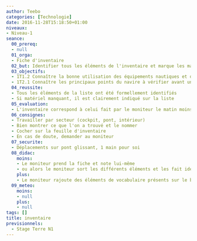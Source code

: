 ```yaml
---
author: Teebo
categories: [Technologie]
date: 2016-11-28T15:18:50+01:00
niveaux:
- Niveau-1
seance:
  00_prereq:
  - null
  01_orga:
  - Fiche d'inventaire
  02_but: Identifier tous les éléments de l'inventaire et marque les manquants
  03_objectifs:
  - 1T1.2 Connaître la bonne utilisation des équipements nautiques et de vie à bord
  - 1T2.1 Connaître les principaux points du navire à vérifier avant une navigation
  04_reussite:
  - Tous les éléments de la liste ont été formellement identifiés
  - Si matériel manquant, il est clairement indiqué sur la liste
  05_evaluation:
  - L'inventaire correspond à celui fait par le moniteur le matin moins les corrections apportées
  06_consignes:
  - Travailler par secteur (cockpit, pont, intérieur)
  - Bien montrer ce que l'on a trouvé et le nommer
  - Cocher sur la feuille d'inventaire
  - En cas de doute, demander au moniteur
  07_securite:
  - Déplacements sur pont glissant, 1 main pour soi
  08_didac:
    moins:
    - Le moniteur prend la fiche et note lui-même
    - ou alors le moniteur sort les différents éléments et les fait identifier
    plus:
    - Le moniteur rajoute des éléments de vocabulaire présents sur le bateau
  09_meteo:
    moins:
    - null
    plus:
    - null
tags: []
title: inventaire
previsionnels:
  - Stage Terre N1
---
```


